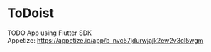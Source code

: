 # ToDoist

TODO App using Flutter SDK <br>
Appetize: https://appetize.io/app/b_nvc57jdurwjajk2ew2v3cl5wgm
